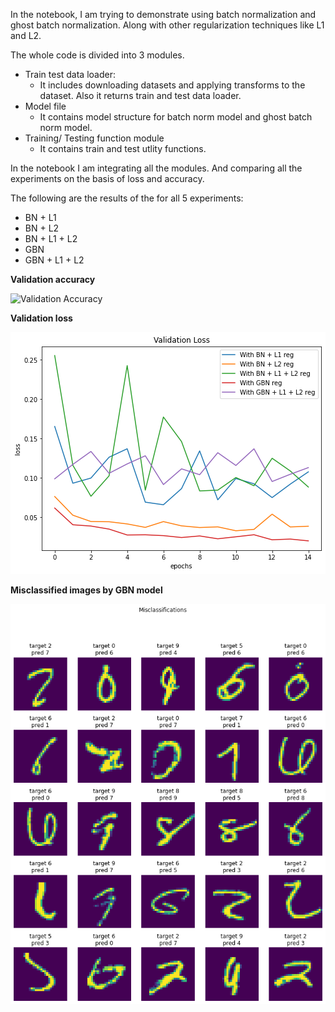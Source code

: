 ﻿In the notebook, I am trying to demonstrate using batch normalization and ghost batch normalization. Along with other regularization techniques like L1 and L2.


The whole code is divided into 3 modules. 

 - Train test data loader: 
	 - It includes downloading datasets and applying transforms to the dataset. Also it returns train and test data loader. 
 - Model file
	 -  It contains model structure for batch norm model and ghost batch norm model. 
 - Training/ Testing function module
	 - It contains train and test utlity functions. 

In the notebook I am integrating all the modules. And comparing all the experiments on the basis of loss and accuracy.

The following are the results of the for all 5 experiments:

 - BN + L1
 - BN + L2
 - BN + L1 + L2
 - GBN
 - GBN + L1 + L2

**Validation accuracy**


![Validation Accuracy](https://github.com/aditdoshi333/EVA_5_Phase1/blob/master/Assignment_6/images/val_acc.pnghttps://github.com/aditdoshi333/EVA_5_Phase1/blob/master/Assignment_6/images/val_acc.png)


 **Validation loss**
 

![Validation Loss](images/val_loss.png?raw=true )


**Misclassified images by GBN model**


![Misclassifications](images/miss_class.png?raw=true )


	 


